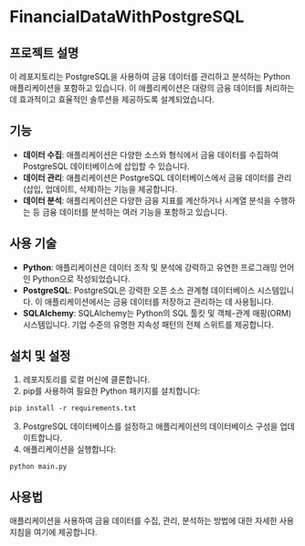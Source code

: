 # FinancialDataWithPostgreSQL

## 프로젝트 설명

이 레포지토리는 PostgreSQL을 사용하여 금융 데이터를 관리하고 분석하는 Python 애플리케이션을 포함하고 있습니다. 이 애플리케이션은 대량의 금융 데이터를 처리하는데 효과적이고 효율적인 솔루션을 제공하도록 설계되었습니다.

## 기능

- **데이터 수집**: 애플리케이션은 다양한 소스와 형식에서 금융 데이터를 수집하여 PostgreSQL 데이터베이스에 삽입할 수 있습니다.
- **데이터 관리**: 애플리케이션은 PostgreSQL 데이터베이스에서 금융 데이터를 관리(삽입, 업데이트, 삭제)하는 기능을 제공합니다.
- **데이터 분석**: 애플리케이션은 다양한 금융 지표를 계산하거나 시계열 분석을 수행하는 등 금융 데이터를 분석하는 여러 기능을 포함하고 있습니다.

## 사용 기술

- **Python**: 애플리케이션은 데이터 조작 및 분석에 강력하고 유연한 프로그래밍 언어인 Python으로 작성되었습니다.
- **PostgreSQL**: PostgreSQL은 강력한 오픈 소스 관계형 데이터베이스 시스템입니다. 이 애플리케이션에서는 금융 데이터를 저장하고 관리하는 데 사용됩니다.
- **SQLAlchemy**: SQLAlchemy는 Python의 SQL 툴킷 및 객체-관계 매핑(ORM) 시스템입니다. 기업 수준의 유명한 지속성 패턴의 전체 스위트를 제공합니다.

## 설치 및 설정

1. 레포지토리를 로컬 머신에 클론합니다.
2. pip를 사용하여 필요한 Python 패키지를 설치합니다:



~~~
pip install -r requirements.txt
~~~

3. PostgreSQL 데이터베이스를 설정하고 애플리케이션의 데이터베이스 구성을 업데이트합니다.
4. 애플리케이션을 실행합니다:

~~~
python main.py
~~~

## 사용법

애플리케이션을 사용하여 금융 데이터를 수집, 관리, 분석하는 방법에 대한 자세한 사용 지침을 여기에 제공합니다.

